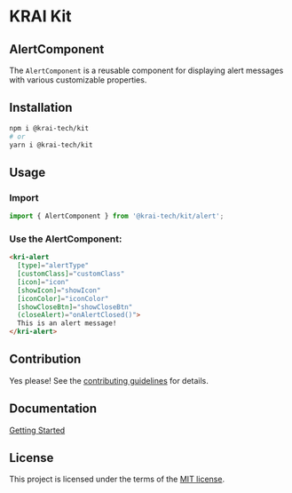 # KRAI Kit
## AlertComponent

The `AlertComponent` is a reusable component for displaying alert messages with various customizable properties.

## Installation

```bash
npm i @krai-tech/kit
# or
yarn i @krai-tech/kit
```

## Usage

### Import
```ts
import { AlertComponent } from '@krai-tech/kit/alert';
```

### Use the AlertComponent:

```html
<kri-alert
  [type]="alertType"
  [customClass]="customClass"
  [icon]="icon"
  [showIcon]="showIcon"
  [iconColor]="iconColor"
  [showCloseBtn]="showCloseBtn"
  (closeAlert)="onAlertClosed()">
  This is an alert message!
</kri-alert>
```

## Contribution

Yes please! See the
[contributing guidelines](https://krai-kit.dev/en/docs/contribution)
for details.

## Documentation

[Getting Started](https://krai-kit.dev/en/docs/getting-started)

## License

This project is licensed under the terms of the
[MIT license](https://github.com/krai-tech/krai-kit/blob/master/LICENSE).
